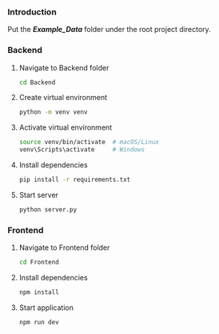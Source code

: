 ### Introduction
Put the **_Example_Data_** folder under the root project directory.

### Backend

1. Navigate to Backend folder
   ```bash
   cd Backend
   ```

2. Create virtual environment
   ```bash
   python -m venv venv
   ```

3. Activate virtual environment
   ```bash
   source venv/bin/activate  # macOS/Linux
   venv\Scripts\activate     # Windows
   ```

4. Install dependencies
   ```bash
   pip install -r requirements.txt
   ```

5. Start server
   ```bash
   python server.py
   ```

### Frontend

1. Navigate to Frontend folder
   ```bash
   cd Frontend
   ```

2. Install dependencies
   ```bash
   npm install
   ```

3. Start application
   ```bash
   npm run dev
   ```